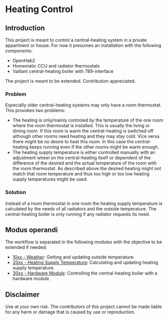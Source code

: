 # Heating Control

## Introduction
This project is meant to control a central-heating system in a private appartment or house.
For now it presumes an installation with the following components:

* OpenHab2
* Homematic CCU and radiator thermostats
* Vaillant central-heating boiler with 789-interface

The project is meant to be extended. Contribution appreciated.

### Problem
Especially older central-heating systems may only have a room thermostat. This provokes two problems:

* The heating is only/mainly controled by the temperature of the one room where the room thermostat is installed. This is usually the living or dining room. If this room is warm the central-heating is switched off although other rooms need heating and they may stay cold. Vice versa there might be no desire to heat this room. In this case the central-heating keeps running even if the other rooms might be warm enough.
* The heating supply temperature is either controlled manually with an adjustment wheel on the central-heating itself or dependent of the difference of the desired and the actual temperature of the room with the room thermostat. As described above the desired heating might not match that room temperature and thus too high or too low heating supply temperatures might be used.

### Solution
Instead of a room thermostat in one room the heating supply temperature is calculated by the needs of all radiators and the outside temperature.
The central-heating boiler is only running if any radiator requests its need.

## Modus operandi

The workflow is separated in the following modules with the objective to be extended if needed:

* [10xx - Weather](10xx_weather/README.md): Getting and updating outside temperature.
* [20xx - Heating Supply Temperature](20xx_heating_supply_temp/README.md): Calculating and updating heating supply temperature.
* [30xx - Hardware Module](30xx_hardware_module/README.md): Controlling the central-heating boiler with a hardware module.

## Disclaimer

Use at your own risk. The contributors of this project cannot be made liable for any harm or damage that is caused by use or reproduction.